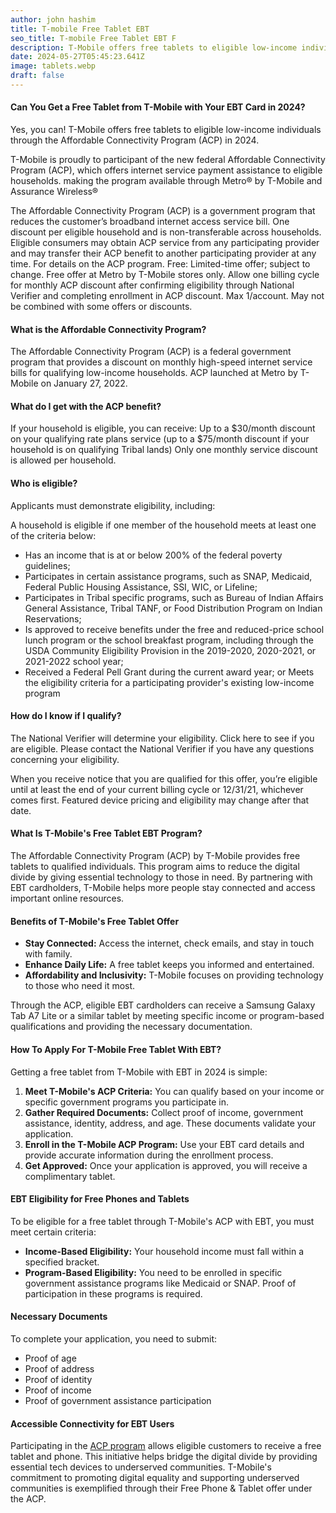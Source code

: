 ```yaml
---
author: john hashim
title: T-mobile Free Tablet EBT 
seo_title: T-mobile Free Tablet EBT F
description: T-Mobile offers free tablets to eligible low-income individuals through the Affordable Connectivity Program (ACP) in 2024. 
date: 2024-05-27T05:45:23.641Z
image: tablets.webp
draft: false
---
```

#### Can You Get a Free Tablet from T-Mobile with Your EBT Card in 2024?

Yes, you can! T-Mobile offers free tablets to eligible low-income individuals through the Affordable Connectivity Program (ACP) in 2024. 


T-Mobile is proudly to participant of the new federal Affordable Connectivity Program (ACP), which offers internet service payment assistance to eligible households. making the program available through Metro® by T-Mobile and Assurance Wireless®

The Affordable Connectivity Program (ACP) is a government program that reduces the customer’s broadband internet access service bill. One discount per eligible household and is non-transferable across households. Eligible consumers may obtain ACP service from any participating provider and may transfer their ACP benefit to another participating provider at any time. For details on the ACP program. Free: Limited-time offer; subject to change. Free offer at Metro by T-Mobile stores only. Allow one billing cycle for monthly ACP discount after confirming eligibility through National Verifier and completing enrollment in ACP discount. Max 1/account. May not be combined with some offers or discounts.


#### What is the Affordable Connectivity Program?
The Affordable Connectivity Program (ACP) is a federal government program that provides a discount on monthly high-speed internet service bills for qualifying low-income households. ACP launched at Metro by T-Mobile on January 27, 2022.

#### What do I get with the ACP benefit?
If your household is eligible, you can receive:
Up to a $30/month discount on your qualifying rate plans service (up to a $75/month discount if your household is on qualifying Tribal lands)
Only one monthly service discount is allowed per household.

#### Who is eligible?
Applicants must demonstrate eligibility, including:

A household is eligible if one member of the household meets at least one of the criteria below:

-  Has an income that is at or below 200% of the federal poverty guidelines;
- Participates in certain assistance programs, such as SNAP, Medicaid, Federal Public Housing Assistance, SSI, WIC, or Lifeline;
- Participates in Tribal specific programs, such as Bureau of Indian Affairs General Assistance, Tribal TANF, or Food Distribution Program on Indian Reservations;
- Is approved to receive benefits under the free and reduced-price school lunch program or the school breakfast program, including through the USDA Community Eligibility Provision in the 2019-2020, 2020-2021, or 2021-2022 school year;
- Received a Federal Pell Grant during the current award year; or
Meets the eligibility criteria for a participating provider's existing low-income program 

#### How do I know if I qualify?
The National Verifier will determine your eligibility. Click here to see if you are eligible. Please contact the National Verifier if you have any questions concerning your eligibility.

When you receive notice that you are qualified for this offer, you’re eligible until at least the end of your current billing cycle or 12/31/21, whichever comes first. Featured device pricing and eligibility may change after that date.

#### What Is T-Mobile's Free Tablet EBT Program?

The Affordable Connectivity Program (ACP) by T-Mobile provides free tablets to qualified individuals. This program aims to reduce the digital divide by giving essential technology to those in need. By partnering with EBT cardholders, T-Mobile helps more people stay connected and access important online resources.

#### Benefits of T-Mobile's Free Tablet Offer

- **Stay Connected:** Access the internet, check emails, and stay in touch with family.
- **Enhance Daily Life:** A free tablet keeps you informed and entertained.
- **Affordability and Inclusivity:** T-Mobile focuses on providing technology to those who need it most.

Through the ACP, eligible EBT cardholders can receive a Samsung Galaxy Tab A7 Lite or a similar tablet by meeting specific income or program-based qualifications and providing the necessary documentation.

#### How To Apply For T-Mobile Free Tablet With EBT?

Getting a free tablet from T-Mobile with EBT in 2024 is simple:

1. **Meet T-Mobile's ACP Criteria:** You can qualify based on your income or specific government programs you participate in.
2. **Gather Required Documents:** Collect proof of income, government assistance, identity, address, and age. These documents validate your application.
3. **Enroll in the T-Mobile ACP Program:** Use your EBT card details and provide accurate information during the enrollment process.
4. **Get Approved:** Once your application is approved, you will receive a complimentary tablet.

#### EBT Eligibility for Free Phones and Tablets

To be eligible for a free tablet through T-Mobile's ACP with EBT, you must meet certain criteria:

- **Income-Based Eligibility:** Your household income must fall within a specified bracket.
- **Program-Based Eligibility:** You need to be enrolled in specific government assistance programs like Medicaid or SNAP. Proof of participation in these programs is required.

#### Necessary Documents

To complete your application, you need to submit:

- Proof of age
- Proof of address
- Proof of identity
- Proof of income
- Proof of government assistance participation

#### Accessible Connectivity for EBT Users

Participating in the [ACP program](https://afrixi.com/state/New-York) allows eligible customers to receive a free tablet and phone. This initiative helps bridge the digital divide by providing essential tech devices to underserved communities. T-Mobile's commitment to promoting digital equality and supporting underserved communities is exemplified through their Free Phone & Tablet offer under the ACP.

